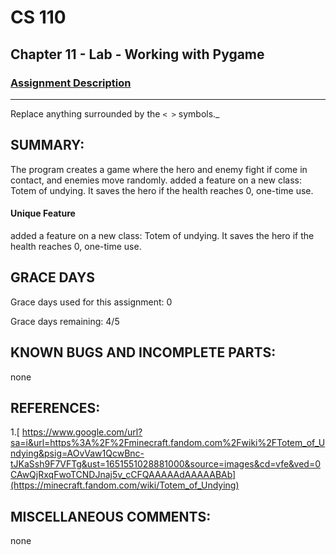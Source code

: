 # CS 110
## Chapter 11 - Lab - Working with Pygame


### [Assignment Description](https://docs.google.com/document/d/1kFLQs7Lepb8hcYOrZq5scmRmdcNkIwWZ6Kb85_0bCVY/edit?usp=sharing)

***
Replace anything surrounded by the `< >` symbols._

## SUMMARY:
The program creates a game where the hero and enemy fight if come in contact, and enemies move randomly. added a feature on a new class: Totem of undying. It saves the hero if the health reaches 0, one-time use.
#### Unique Feature
added a feature on a new class: Totem of undying. It saves the hero if the health reaches 0, one-time use.

## GRACE DAYS
Grace days used for this assignment: 0

Grace days remaining: 4/5

## KNOWN BUGS AND INCOMPLETE PARTS:
none

## REFERENCES:
1.[ https://www.google.com/url?sa=i&url=https%3A%2F%2Fminecraft.fandom.com%2Fwiki%2FTotem_of_Undying&psig=AOvVaw1QcwBnc-tJKaSsh9F7VFTg&ust=1651551028881000&source=images&cd=vfe&ved=0CAwQjRxqFwoTCNDJnaj5v_cCFQAAAAAdAAAAABAb](https://minecraft.fandom.com/wiki/Totem_of_Undying)

## MISCELLANEOUS COMMENTS:
none
